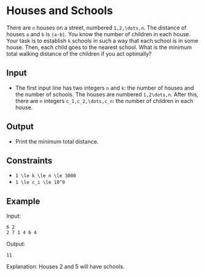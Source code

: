 # Houses and Schools 

There are ```n``` houses on a street, numbered ```1,2,\dots,n```. The distance of houses ```a``` and ```b``` is ```|a-b|```. You know the number of children in each house.
Your task is to establish ```k``` schools in such a way that each school is in some house. Then, each child goes to the nearest school. What is the minimum total walking distance of the children if you act optimally?
## Input
- The first input line has two integers ```n``` and ```k```: the number of houses and the number of schools. The houses are numbered ```1,2\dots,n```.
After this, there are ```n``` integers ```c_1,c_2,\dots,c_n```: the number of children in each house.
## Output
- Print the minimum total distance.
## Constraints

- ```1 \le k \le n \le 3000```
- ```1 \le c_i \le 10^9```

## Example
Input:
```
6 2
2 7 1 4 6 4
```

Output:
```
11
```

Explanation: Houses 2 and 5 will have schools.
